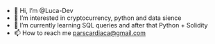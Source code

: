 - 👋 Hi, I’m @Luca-Dev
- 👀 I’m interested in cryptocurrency, python and data sience
- 🌱 I’m currently learning SQL queries and after that Python + Solidity
- 📫 How to reach me parscardiaca@gmail.com
